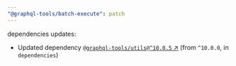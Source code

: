 ```yaml
---
"@graphql-tools/batch-execute": patch
---
```

dependencies updates:
  - Updated dependency [`@graphql-tools/utils@^10.0.5` ↗︎](https://www.npmjs.com/package/@graphql-tools/utils/v/10.0.5) (from `^10.0.0`, in `dependencies`)
